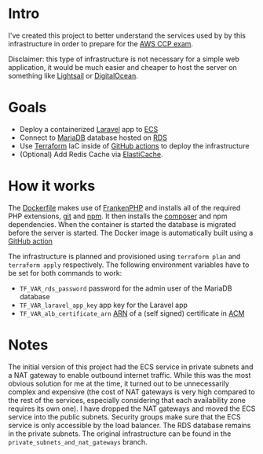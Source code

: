 # Intro

I've created this project to better understand the services used by by this infrastructure in order to prepare for the [AWS CCP exam](https://aws.amazon.com/certification/certified-cloud-practitioner).

Disclaimer: this type of infrastructure is not necessary for a simple web application, it would be much easier and cheaper to host the server on something like [Lightsail](https://aws.amazon.com/lightsail) or [DigitalOcean](https://www.digitalocean.com).

# Goals

- Deploy a containerized [Laravel](https://laravel.com) app to [ECS](https://aws.amazon.com/ecs)
- Connect to [MariaDB](https://mariadb.org) database hosted on [RDS](https://aws.amazon.com/rds)
- Use [Terraform](https://www.terraform.io) IaC inside of [GitHub actions](https://github.com/features/actions) to deploy the infrastructure
- (Optional) Add Redis Cache via [ElastiCache](https://aws.amazon.com/elasticache).

# How it works

The [Dockerfile](Dockerfile) makes use of [FrankenPHP](https://frankenphp.dev) and installs all of the required PHP extensions, [git](https://git-scm.com) and [npm](https://www.npmjs.com). It then installs the [composer](https://getcomposer.org) and npm dependencies. When the container is started the database is migrated before the server is started. The Docker image is automatically built using a [GitHub action](./.github/workflows/publish-image.yaml)

The infrastructure is planned and provisioned using `terraform plan` and `terraform apply` respectively. The following environment variables have to be set for both commands to work:

- `TF_VAR_rds_password` password for the admin user of the MariaDB database
- `TF_VAR_laravel_app_key` app key for the Laravel app
- `TF_VAR_alb_certificate_arn` [ARN](https://docs.aws.amazon.com/IAM/latest/UserGuide/reference-arns.html) of a (self signed) certificate in [ACM](https://aws.amazon.com/certificate-manager)

# Notes

The initial version of this project had the ECS service in private subnets and a NAT gateway to enable outbound internet traffic. While this was the most obvious solution for me at the time, it turned out to be unnecessarily complex and expensive (the cost of NAT gateways is very high compared to the rest of the services, especially considering that each availability zone requires its own one). I have dropped the NAT gateways and moved the ECS service into the public subnets. Security groups make sure that the ECS service is only accessible by the load balancer. The RDS database remains in the private subnets. The original infrastructure can be found in the `private_subnets_and_nat_gateways` branch.
